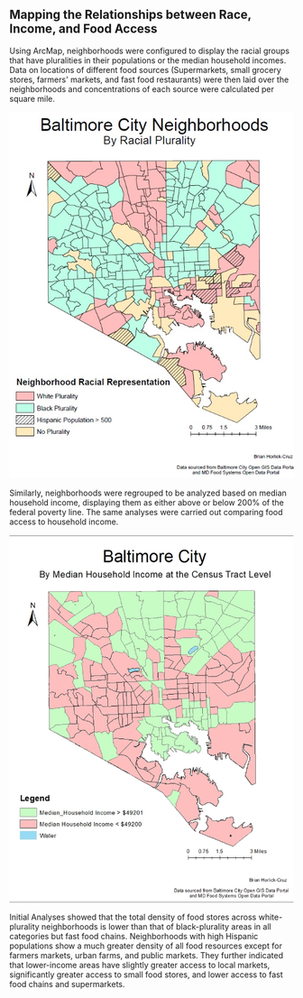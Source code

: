 ## Mapping the Relationships between Race, Income, and Food Access

<p> Using ArcMap, neighborhoods were configured to display the racial groups that have pluralities in their populations or the median household incomes. Data on locations of different food sources (Supermarkets, small grocery stores, farmers' markets, and fast food restaurants) were then laid over the neighborhoods and concentrations of each source were calculated per square mile.<p>
 
<img src="race_plurality.jpg">
  
<p> Similarly, neighborhoods were regrouped to be analyzed based on median household income, displaying them as either above or below 200% of the federal poverty line. The same analyses were carried out comparing food access to household income. <p>
 
 <img src="Horlic-cruz_Lab1_income.jpg">
 
<p>Initial Analyses showed that the total density of food stores across white-plurality neighborhoods is lower than that of black-plurality areas in all categories but fast food chains.  Neighborhoods with high Hispanic populations show a much greater density of all food resources except for farmers markets, urban farms, and public markets.
They further indicated that lower-income areas have slightly greater access to local markets, significantly greater access to small food stores, and lower access to fast food chains and supermarkets.<p>

